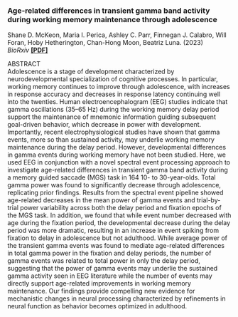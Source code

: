 
### Age-related differences in transient gamma band activity during working memory maintenance through adolescence
Shane D. McKeon, Maria I. Perica, Ashley C. Parr, Finnegan J. Calabro, Will Foran, Hoby Hetherington, Chan-Hong Moon, Beatriz Luna. (2023)  
 *BioRxiv*  [<b>[PDF]</b>](https://shanemckeon.github.io/files/aperiodicBioRxiv.pdf) </sub>

ABSTRACT  
Adolescence is a stage of development characterized by neurodevelopmental specialization of cognitive processes. In particular, working memory continues to improve through adolescence, with increases in response accuracy and decreases in response latency continuing well into the twenties. Human electroencephalogram (EEG) studies indicate that gamma oscillations (35–65 Hz) during the working memory delay period support the maintenance of mnemonic information guiding subsequent goal-driven behavior, which decrease in power with development. Importantly, recent electrophysiological studies have shown that gamma events, more so than sustained activity, may underlie working memory maintenance during the delay period. However, developmental differences in gamma events during working memory have not been studied. Here, we used EEG in conjunction with a novel spectral event processing approach to investigate age-related differences in transient gamma band activity during a memory guided saccade (MGS) task in 164 10- to 30-year-olds. Total gamma power was found to significantly decrease through adolescence, replicating prior findings. Results from the spectral event pipeline showed age-related decreases in the mean power of gamma events and trial-by-trial power variability across both the delay period and fixation epochs of the MGS task. In addition, we found that while event number decreased with age during the fixation period, the developmental decrease during the delay period was more dramatic, resulting in an increase in event spiking from fixation to delay in adolescence but not adulthood. While average power of the transient gamma events was found to mediate age-related differences in total gamma power in the fixation and delay periods, the number of gamma events was related to total power in only the delay period, suggesting that the power of gamma events may underlie the sustained gamma activity seen in EEG literature while the number of events may directly support age-related improvements in working memory maintenance. Our findings provide compelling new evidence for mechanistic changes in neural processing characterized by refinements in neural function as behavior becomes optimized in adulthood.
